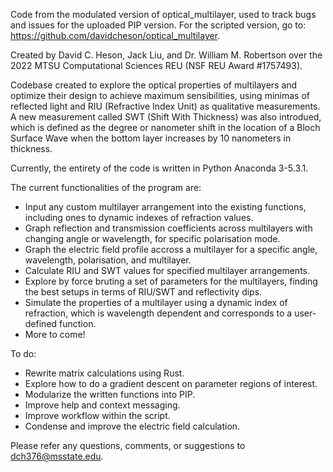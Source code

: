 Code from the modulated version of optical_multilayer, used to track bugs and issues for the uploaded PIP version. For the scripted version, go to: https://github.com/davidcheson/optical_multilayer.

Created by David C. Heson, Jack Liu, and Dr. William M. Robertson over the 2022 MTSU Computational Sciences REU (NSF REU Award #1757493).

Codebase created to explore the optical properties of multilayers and optimize their design to achieve maximum sensibilities, using minimas of reflected light and RIU (Refractive Index Unit) as qualitative measurements. A new measurement called SWT (Shift With Thickness) was also introdued, which is defined as the degree or nanometer shift in the location of a Bloch Surface Wave when the bottom layer increases by 10 nanometers in thickness.

Currently, the entirety of the code is written in Python Anaconda 3-5.3.1.

The current functionalities of the program are:
<ul>
<li>Input any custom multilayer arrangement into the existing functions, including ones to dynamic indexes of refraction values.</li>
<li>Graph reflection and transmission coefficients across multilayers with changing angle or wavelength, for specific polarisation mode.</li>
<li>Graph the electric field profile accross a multilayer for a specific angle, wavelength, polarisation, and multilayer.</li>
<li>Calculate RIU and SWT values for specified multilayer arrangements.</li>
<li>Explore by force bruting a set of parameters for the multilayers, finding the best setups in terms of RIU/SWT and reflectivity dips.</li>
<li>Simulate the properties of a multilayer using a dynamic index of refraction, which is wavelength dependent and corresponds to a user-defined function.</li>
<li>More to come!</li>
</ul>

To do:
<ul>
<li>Rewrite matrix calculations using Rust.</li>
<li>Explore how to do a gradient descent on parameter regions of interest.</li>
<li>Modularize the written functions into PIP.</li>
<li>Improve help and context messaging.</li>
<li>Improve workflow within the script.</li>
<li>Condense and improve the electric field calculation.</li>
</ul>

Please refer any questions, comments, or suggestions to dch376@msstate.edu.
